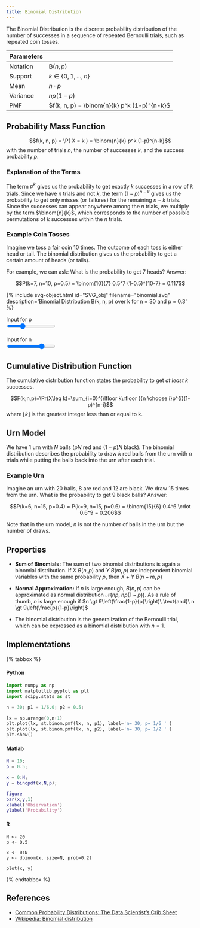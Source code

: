 ```yaml
---
title: Binomial Distribution
---
```


The Binomial Distribution is the discrete probability distribution of the number of successes in a sequence of repeated Bernoulli trials, such as repeated coin tosses.

<div class="float-right">

| Parameters  |                           |
|-------------|---------------------------|
| Notation    | $\text{B}(n, p)$          |
| Support     | $k \in \{0, 1, ..., n \}$ |
| Mean        | $n \cdot p$               |
| Variance    | $np(1-p)$                 |
| PMF         | $f(k, n, p) = \binom{n}{k} p^k (1-p)^{n-k}$ |

</div>



## Probability Mass Function

$$f(k, n, p) = \P( X = k ) = \binom{n}{k} p^k (1-p)^{n-k}$$
with the number of trials $n$, the number of successes $k$, and the success probability $p$.


### Explanation of the Terms
The term $p^k$ gives us the probability to get exactly $k$ successes in a row of $k$ trials. Since we have $n$ trials and not $k$, the term $(1-p)^{n-k}$ gives us the probability to get only misses (or failures) for the remaining $n-k$ trials. Since the successes can appear anywhere among the $n$ trials, we multiply by the term $\binom{n}{k}$, which corresponds to the number of possible permutations of $k$ successes within the $n$ trials.



### Example Coin Tosses
Imagine we toss a fair coin 10 times. The outcome of each toss is either head or tail. The binomial distribution gives us the probability to get a certain amount of heads (or tails).

For example, we can ask: What is the probability to get 7 heads? Answer:

$$P(k=7, n=10, p=0.5) = \binom{10}{7} 0.5^7 (1-0.5)^{10-7} = 0.117$$




{% include svg-object.html id="SVG_obj" filename="binomial.svg" description='Binomial Distribution B(k, n, p) over k for n = <span id="bd_n">30</span> and p = <span id="bd_p">0.3</span>' %}

<div class="row">
  <div class="col">
  <label>Input for p</label><br>
  <input type="range" id="p_range" min="0" max="10" value="3" list="tickmarks" oninput="update(this)"><br><br>
  </div>
  <div class="col">
  <label>Input for n</label><br>
  <input type="range" id="n_range" min="0" max="40" value="30" step="1" list="tickmarks" oninput="update(this)">
  </div>
</div>



## Cumulative Distribution Function
The cumulative distribution function states the probability to get *at least* $k$ successes.

$$F(k;n,p)=\Pr(X\leq k)=\sum_{i=0}^{\lfloor k\rfloor }{n \choose i}p^{i}(1-p)^{n-i}$$
where $\lfloor k\rfloor$ is the greatest integer less than or equal to k.




## Urn Model
We have 1 urn with $N$ balls ($pN$ red and $(1-p)N$ black). The binomial distribution describes the probability to draw $k$ red balls from the urn with $n$ trials while putting the balls back into the urn after each trial.


### Example Urn
Imagine an urn with 20 balls, 8 are red and 12 are black. We draw 15 times from the urn. What is the probability to get 9 black balls? Answer:

$$P(k=6, n=15, p=0.4) = P(k=9, n=15, p=0.6) = \binom{15}{6} 0.4^6 \cdot 0.6^9 = 0.206$$

Note that in the urn model, $n$ is not the number of balls in the urn but the number of draws.



## Properties

* **Sum of Binomials:** The sum of two binomial distributions is again a binomial distribution. If $X ~ B(n, p)$ and $Y ~ B(m, p)$ are independent binomial variables with the same probability $p$, then $X + Y ~ B(n+m, p)$

* **Normal Approximation:** If $n$ is large enough, $B(n, p)$ can be approximated as normal distribution $\mathcal{N}(np,\; np(1-p))$. As a rule of thumb, $n$ is large enough if 
$n \gt 9\left(\frac{1-p}{p}\right)\ \text{and}\ n \gt 9\left(\frac{p}{1-p}\right)$

* The binomial distribution is the generalization of the Bernoulli trial, which can be expressed as a binomial distribution with $n = 1$.




## Implementations

{% tabbox %}

#### Python

```python
import numpy as np
import matplotlib.pyplot as plt
import scipy.stats as st

n = 30; p1 = 1/6.0; p2 = 0.5;

lx = np.arange(0,n+1)
plt.plot(lx, st.binom.pmf(lx, n, p1), label='n= 30, p= 1/6 ' )
plt.plot(lx, st.binom.pmf(lx, n, p2), label='n= 30, p= 1/2 ' )
plt.show()
```


#### Matlab

```matlab
N = 10; 
p = 0.5;

x = 0:N;
y = binopdf(x,N,p);

figure
bar(x,y,1)
xlabel('Observation')
ylabel('Probability')
```

#### R

```
N <- 20
p <- 0.5

x <- 0:N
y <- dbinom(x, size=N, prob=0.2) 

plot(x, y)
```


{% endtabbox %}



## References
* [Common Probability Distributions: The Data Scientist’s Crib Sheet](https://blog.cloudera.com/blog/2015/12/common-probability-distributions-the-data-scientists-crib-sheet/)
* [Wikipedia: Binomial distribution](https://en.wikipedia.org/wiki/Binomial_distribution)


<script>
var SVG_obj;
var SVG_Scales;
var Dist_values = [30, 0.33];

function get_scale(SVG_obj, xtick0=1, ytick0=1, xtickscale=NaN, ytickscale=NaN){
  var x0 = parseFloat( SVG_obj.getElementById("xtick_"+xtick0).querySelector("use").getAttribute('x') )
  var y0 = parseFloat( SVG_obj.getElementById("ytick_"+ytick0).querySelector("use").getAttribute('y') )
  var x1 = parseFloat( SVG_obj.getElementById("xtick_"+(xtick0+1)).querySelector("use").getAttribute('x') )
  var y1 = parseFloat( SVG_obj.getElementById("ytick_"+(ytick0+1)).querySelector("use").getAttribute('y') )
  var xtickscale = parseFloat( SVG_obj.getElementById("xtick_"+(xtick0+1)).querySelector("text").textContent )
  var ytickscale = parseFloat( SVG_obj.getElementById("ytick_"+(ytick0+1)).querySelector("text").textContent )
  var xscale = (x1 - x0) / xtickscale
  var yscale = (y1 - y0) / ytickscale
  return [x0, y0, xscale, yscale]
}

function update(slider){
  if (slider.id == 'p_range'){
    Dist_values[1] = slider.value / 10.0;
  } else {
    Dist_values[0] = slider.value;
  }
  var n = Dist_values[0];
  var p = Dist_values[1];  
  document.getElementById('bd_p').innerText = p
  document.getElementById('bd_n').innerText = n
  SVG_obj.getElementById('legend_1').querySelector("text").innerHTML='n= '+n+', p= '+p

  line = SVG_obj.getElementById("markers_1")
  markers = line.children[0].children
  combs = SVG_obj.getElementById("LineCollection_1").children;

  for (var i = 0; i < markers.length; i++) {
    y = SVG_Scales[1] + (binompmf(i, n, p) * SVG_Scales[3])
    if(isNaN(y)) { y = SVG_Scales[1]; }
    markers[i].setAttribute('y', y)
    // console.log("seg:", combs[i].getPathData().getItem(0));  // not implemented yet
    var d = combs[i].getAttribute('d')
    combs[i].setAttribute('d', d.replace(/[LlvVhH].+/, "V "+y));
  }
}


function binom(n, k) {
    var coeff = 1;
    for (var x = n-k+1; x <= n; x++) coeff *= x;
    for (x = 1; x <= k; x++) coeff /= x;
    return coeff;
}
function binompmf(k, n, p){ return ( binom(n, k) * Math.pow(p, k) * Math.pow(1.0 - p, n - k) ); }


document.getElementById("SVG_obj").addEventListener("load",function(){
    SVG_obj = document.getElementById("SVG_obj").contentDocument; // get inner DOM
    SVG_Scales = get_scale(SVG_obj);
}, false);
</script>
